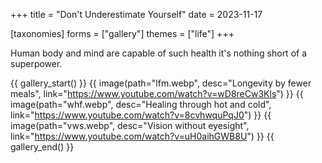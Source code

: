 +++
title = "Don't Underestimate Yourself"
date = 2023-11-17

[taxonomies]
forms = ["gallery"]
themes = ["life"]
+++

Human body and mind are capable of such health it's nothing short of a superpower.

<!-- more -->

{{ gallery_start() }}
{{ image(path="lfm.webp", desc="Longevity by fewer meals", link="https://www.youtube.com/watch?v=wD8reCw3Kls") }}
{{ image(path="whf.webp", desc="Healing through hot and cold", link="https://www.youtube.com/watch?v=8cvhwquPqJ0") }}
{{ image(path="vws.webp", desc="Vision without eyesight", link="https://www.youtube.com/watch?v=uH0aihGWB8U") }}
{{ gallery_end() }}
